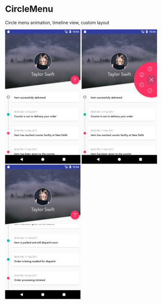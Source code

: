 # CircleMenu
Circle menu animation, timeline view, custom layout

<img src="/img/Screenshot_1525794920.png" width="49%"> <img src="/img/Screenshot_1525794923.png" width="49%"> <img src="/img/Screenshot_1525794928.png" width="49%"> 
